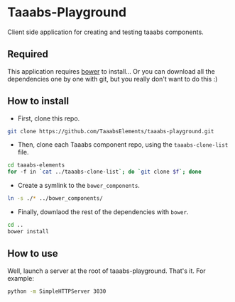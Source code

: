 # Taaabs-Playground

Client side application for creating and testing taaabs components.

## Required

This application requires [bower](https://bower.io/) to install... Or you can download all the dependencies one by one with git, but you really don't want to do this :)

## How to install

 - First, clone this repo.

```sh
git clone https://github.com/TaaabsElements/taaabs-playground.git
```

 - Then, clone each Taaabs component repo, using the `taaabs-clone-list` file.

```sh
cd taaabs-elements
for -f in `cat ../taaabs-clone-list`; do `git clone $f`; done
```

 - Create a symlink to the `bower_components`.

```sh
ln -s ./* ../bower_components/
```

 - Finally, downlaod the rest of the dependencies with `bower`.

```sh
cd ..
bower install
```

## How to use

Well, launch a server at the root of taaabs-playground. That's it. For example:

```sh
python -m SimpleHTTPServer 3030
```
